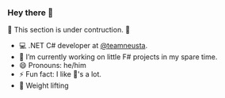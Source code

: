### Hey there 👋

  🚧 This section is under contruction. 🚧

- 💻 .NET C# developer at [@teamneusta](https://github.com/teamneusta).
- 🔭 I’m currently working on little F# projects in my spare time.
- 😄 Pronouns: he/him
- ⚡ Fun fact: I like 🥑's a lot.
- 💪 Weight lifting

<!--
**CaptnCodr/CaptnCodr** is a ✨ _special_ ✨ repository because its `README.md` (this file) appears on your GitHub profile.

Here are some ideas to get you started:

- 🌱 I’m currently learning ...
- 👯 I’m looking to collaborate on ...
- 🤔 I’m looking for help with ...
- 💬 Ask me about ...
- 📫 How to reach me: ...
-->
